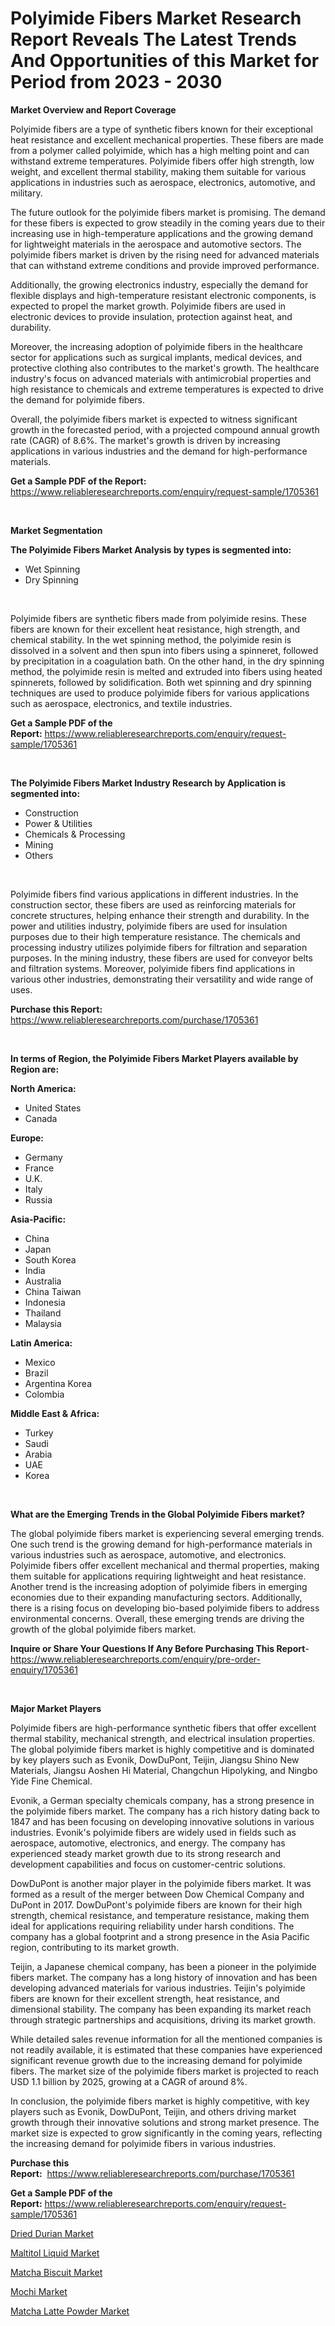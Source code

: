 <p><h1>Polyimide Fibers Market Research Report Reveals The Latest Trends And Opportunities of this Market for Period from 2023 - 2030</h1></p><p><strong>Market Overview and Report Coverage</strong></p>
<p><p>Polyimide fibers are a type of synthetic fibers known for their exceptional heat resistance and excellent mechanical properties. These fibers are made from a polymer called polyimide, which has a high melting point and can withstand extreme temperatures. Polyimide fibers offer high strength, low weight, and excellent thermal stability, making them suitable for various applications in industries such as aerospace, electronics, automotive, and military.</p><p>The future outlook for the polyimide fibers market is promising. The demand for these fibers is expected to grow steadily in the coming years due to their increasing use in high-temperature applications and the growing demand for lightweight materials in the aerospace and automotive sectors. The polyimide fibers market is driven by the rising need for advanced materials that can withstand extreme conditions and provide improved performance.</p><p>Additionally, the growing electronics industry, especially the demand for flexible displays and high-temperature resistant electronic components, is expected to propel the market growth. Polyimide fibers are used in electronic devices to provide insulation, protection against heat, and durability.</p><p>Moreover, the increasing adoption of polyimide fibers in the healthcare sector for applications such as surgical implants, medical devices, and protective clothing also contributes to the market's growth. The healthcare industry's focus on advanced materials with antimicrobial properties and high resistance to chemicals and extreme temperatures is expected to drive the demand for polyimide fibers.</p><p>Overall, the polyimide fibers market is expected to witness significant growth in the forecasted period, with a projected compound annual growth rate (CAGR) of 8.6%. The market's growth is driven by increasing applications in various industries and the demand for high-performance materials.</p></p>
<p><strong>Get a Sample PDF of the Report:</strong> <a href="https://www.reliableresearchreports.com/enquiry/request-sample/1705361">https://www.reliableresearchreports.com/enquiry/request-sample/1705361</a></p>
<p>&nbsp;</p>
<p><strong>Market Segmentation</strong></p>
<p><strong>The Polyimide Fibers Market Analysis by types is segmented into:</strong></p>
<p><ul><li>Wet Spinning</li><li>Dry Spinning</li></ul></p>
<p>&nbsp;</p>
<p><p>Polyimide fibers are synthetic fibers made from polyimide resins. These fibers are known for their excellent heat resistance, high strength, and chemical stability. In the wet spinning method, the polyimide resin is dissolved in a solvent and then spun into fibers using a spinneret, followed by precipitation in a coagulation bath. On the other hand, in the dry spinning method, the polyimide resin is melted and extruded into fibers using heated spinnerets, followed by solidification. Both wet spinning and dry spinning techniques are used to produce polyimide fibers for various applications such as aerospace, electronics, and textile industries.</p></p>
<p><strong>Get a Sample PDF of the Report:</strong>&nbsp;<a href="https://www.reliableresearchreports.com/enquiry/request-sample/1705361">https://www.reliableresearchreports.com/enquiry/request-sample/1705361</a></p>
<p>&nbsp;</p>
<p><strong>The Polyimide Fibers Market Industry Research by Application is segmented into:</strong></p>
<p><ul><li>Construction</li><li>Power & Utilities</li><li>Chemicals & Processing</li><li>Mining</li><li>Others</li></ul></p>
<p>&nbsp;</p>
<p><p>Polyimide fibers find various applications in different industries. In the construction sector, these fibers are used as reinforcing materials for concrete structures, helping enhance their strength and durability. In the power and utilities industry, polyimide fibers are used for insulation purposes due to their high temperature resistance. The chemicals and processing industry utilizes polyimide fibers for filtration and separation purposes. In the mining industry, these fibers are used for conveyor belts and filtration systems. Moreover, polyimide fibers find applications in various other industries, demonstrating their versatility and wide range of uses.</p></p>
<p><strong>Purchase this Report:</strong>&nbsp; <a href="https://www.reliableresearchreports.com/purchase/1705361">https://www.reliableresearchreports.com/purchase/1705361</a></p>
<p>&nbsp;</p>
<p><strong>In terms of Region, the Polyimide Fibers Market Players available by Region are:</strong></p>
<p>
    <p> <strong> North America: </strong>
        <ul>
            <li>United States</li>
            <li>Canada</li>
        </ul>
        </p> 
    <p> <strong> Europe: </strong>
        <ul>
            <li>Germany</li>
            <li>France</li>
            <li>U.K.</li>
            <li>Italy</li>
            <li>Russia</li>
        </ul>
        </p> 
    <p> <strong> Asia-Pacific: </strong>
        <ul>
            <li>China</li>
            <li>Japan</li>
            <li>South Korea</li>
            <li>India</li>
            <li>Australia</li>
            <li>China Taiwan</li>
            <li>Indonesia</li>
            <li>Thailand</li>
            <li>Malaysia</li>
        </ul>
        </p> 
    <p> <strong> Latin America: </strong>
        <ul>
            <li>Mexico</li>
            <li>Brazil</li>
            <li>Argentina Korea</li>
            <li>Colombia</li>
        </ul>
        </p> 
    <p> <strong> Middle East & Africa: </strong>
        <ul>
            <li>Turkey</li>
            <li>Saudi</li>
            <li>Arabia</li>
            <li>UAE</li>
            <li>Korea</li>
        </ul>
    </p>
    </p>
<p>&nbsp;</p>
<p><strong>What are the Emerging Trends in the Global Polyimide Fibers market?</strong></p>
<p><p>The global polyimide fibers market is experiencing several emerging trends. One such trend is the growing demand for high-performance materials in various industries such as aerospace, automotive, and electronics. Polyimide fibers offer excellent mechanical and thermal properties, making them suitable for applications requiring lightweight and heat resistance. Another trend is the increasing adoption of polyimide fibers in emerging economies due to their expanding manufacturing sectors. Additionally, there is a rising focus on developing bio-based polyimide fibers to address environmental concerns. Overall, these emerging trends are driving the growth of the global polyimide fibers market.</p></p>
<p><strong>Inquire or Share Your Questions If Any Before Purchasing This Report</strong>- <a href="https://www.reliableresearchreports.com/enquiry/pre-order-enquiry/1705361">https://www.reliableresearchreports.com/enquiry/pre-order-enquiry/1705361</a></p>
<p>&nbsp;</p>
<p><strong>Major Market Players</strong></p>
<p><p>Polyimide fibers are high-performance synthetic fibers that offer excellent thermal stability, mechanical strength, and electrical insulation properties. The global polyimide fibers market is highly competitive and is dominated by key players such as Evonik, DowDuPont, Teijin, Jiangsu Shino New Materials, Jiangsu Aoshen Hi Material, Changchun Hipolyking, and Ningbo Yide Fine Chemical.</p><p>Evonik, a German specialty chemicals company, has a strong presence in the polyimide fibers market. The company has a rich history dating back to 1847 and has been focusing on developing innovative solutions in various industries. Evonik's polyimide fibers are widely used in fields such as aerospace, automotive, electronics, and energy. The company has experienced steady market growth due to its strong research and development capabilities and focus on customer-centric solutions.</p><p>DowDuPont is another major player in the polyimide fibers market. It was formed as a result of the merger between Dow Chemical Company and DuPont in 2017. DowDuPont's polyimide fibers are known for their high strength, chemical resistance, and temperature resistance, making them ideal for applications requiring reliability under harsh conditions. The company has a global footprint and a strong presence in the Asia Pacific region, contributing to its market growth.</p><p>Teijin, a Japanese chemical company, has been a pioneer in the polyimide fibers market. The company has a long history of innovation and has been developing advanced materials for various industries. Teijin's polyimide fibers are known for their excellent strength, heat resistance, and dimensional stability. The company has been expanding its market reach through strategic partnerships and acquisitions, driving its market growth.</p><p>While detailed sales revenue information for all the mentioned companies is not readily available, it is estimated that these companies have experienced significant revenue growth due to the increasing demand for polyimide fibers. The market size of the polyimide fibers market is projected to reach USD 1.1 billion by 2025, growing at a CAGR of around 8%.</p><p>In conclusion, the polyimide fibers market is highly competitive, with key players such as Evonik, DowDuPont, Teijin, and others driving market growth through their innovative solutions and strong market presence. The market size is expected to grow significantly in the coming years, reflecting the increasing demand for polyimide fibers in various industries.</p></p>
<p><strong>Purchase this Report:</strong>&nbsp;&nbsp;<a href="https://www.reliableresearchreports.com/purchase/1705361">https://www.reliableresearchreports.com/purchase/1705361</a></p>
<p></p>
<p><strong>Get a Sample PDF of the Report:</strong>&nbsp;<a href="https://www.reliableresearchreports.com/enquiry/request-sample/1705361">https://www.reliableresearchreports.com/enquiry/request-sample/1705361</a></p>
<p><p><a href="https://medium.com/@samirmayert107/decoding-dried-durian-market-metrics-market-share-trends-and-growth-patterns-0109b06b789c">Dried Durian Market</a></p><p><a href="https://medium.com/@jarredmertz2772/maltitol-liquid-market-research-report-its-history-and-forecast-2023-to-2030-5966db9a115c">Maltitol Liquid Market</a></p><p><a href="https://medium.com/@reyeshowell655/matcha-biscuit-market-size-reveals-the-best-marketing-channels-in-global-industry-ae77f11d6b49">Matcha Biscuit Market</a></p><p><a href="https://medium.com/@charityrice2662/mochi-market-comprehensive-assessment-by-type-application-and-geography-f20ea5184f49">Mochi Market</a></p><p><a href="https://medium.com/@jonatanjast6362/matcha-latte-powder-market-exploring-market-share-market-trends-and-future-growth-bf4776cac1b3">Matcha Latte Powder Market</a></p></p>
